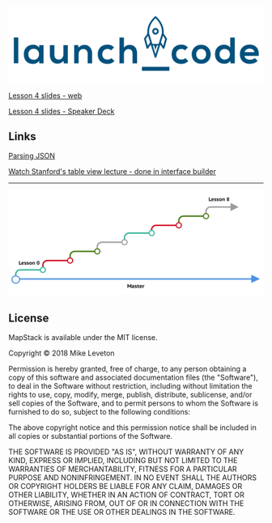 <img src="https://raw.githubusercontent.com/Leveton/MapStack/master/images/launchCode.png" alt="TSNavigationStripView examples" />

[Lesson 4 slides - web](https://docs.google.com/presentation/d/1aVXi3qDQ7LImSx10-R80BLypy5cmSrMKL7jK2_9Tno4/pub?start=false&loop=false&delayms=3000)

[Lesson 4 slides - Speaker Deck](https://speakerdeck.com/leveton/mapswift-lesson-4)


## Links 

[Parsing JSON](http://qualitycoding.org/parse-json-edge-cases/)

[Watch Stanford's table view lecture - done in interface builder](https://www.youtube.com/watch?v=SgEO7nni5CQ)

<hr />

<img src="https://raw.githubusercontent.com/Leveton/MapStack/lesson0/images/BranchFlow.png" alt="TSNavigationStripView examples" />


## License

MapStack is available under the MIT license.

Copyright © 2018 Mike Leveton

Permission is hereby granted, free of charge, to any person obtaining a copy of this software and associated documentation files (the "Software"), to deal in the Software without restriction, including without limitation the rights to use, copy, modify, merge, publish, distribute, sublicense, and/or sell copies of the Software, and to permit persons to whom the Software is furnished to do so, subject to the following conditions:

The above copyright notice and this permission notice shall be included in all copies or substantial portions of the Software.

THE SOFTWARE IS PROVIDED "AS IS", WITHOUT WARRANTY OF ANY KIND, EXPRESS OR IMPLIED, INCLUDING BUT NOT LIMITED TO THE WARRANTIES OF MERCHANTABILITY, FITNESS FOR A PARTICULAR PURPOSE AND NONINFRINGEMENT. IN NO EVENT SHALL THE AUTHORS OR COPYRIGHT HOLDERS BE LIABLE FOR ANY CLAIM, DAMAGES OR OTHER LIABILITY, WHETHER IN AN ACTION OF CONTRACT, TORT OR OTHERWISE, ARISING FROM, OUT OF OR IN CONNECTION WITH THE SOFTWARE OR THE USE OR OTHER DEALINGS IN THE SOFTWARE.